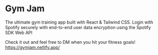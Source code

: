 # Gym Jam

The ultimate gym training app built with React & Tailwind CSS.
Login with Spotify securely with end-to-end user data encryption using the Spotify SDK Web API 

Check it out and feel free to DM when you hit your fitness goals!
https://gymjam.netlify.app/

